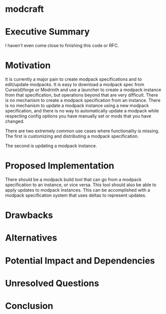 # modcraft

# Executive Summary

I haven't even come close to finishing this code or RFC.

# Motivation

It is currently a major pain to create modpack specifications and to edit/update modpacks. It is easy to download a modpack spec from Curse(d)forge or Modrinth and use a launcher to create a modpack instance from that specification, but operations beyond that are very difficult. There is no mechanism to create a modpack specification from an instance. There is no mechanism to update a modpack instance using a new modpack specification, and there is no way to automatically update a modpack while respecting config options you have manually set or mods that you have changed. 

There are two extremely common use cases where functionality is missing. The first is customizing and distributing a modpack specification.

The second is updating a modpack instance. 

# Proposed Implementation

There should be a modpack build tool that can go from a modpack specification to an instance, or vice versa. This tool should also be able to apply updates to modpack instances. This can be accomplished with a modpack specification system that uses deltas to represent updates. 

# Drawbacks

# Alternatives

# Potential Impact and Dependencies

# Unresolved Questions

# Conclusion
